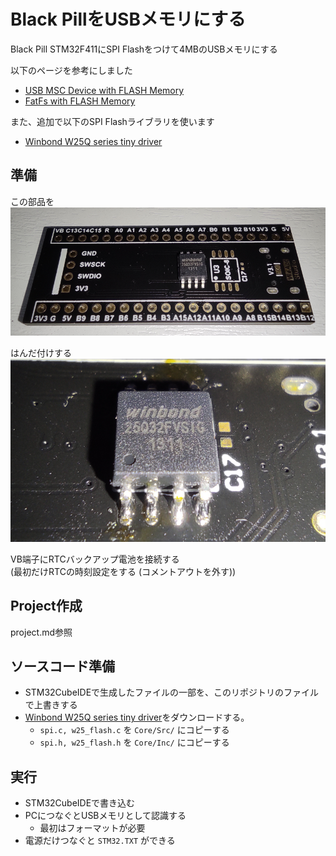 # Black PillをUSBメモリにする
Black Pill STM32F411にSPI Flashをつけて4MBのUSBメモリにする

以下のページを参考にしました
- [USB MSC Device with FLASH Memory](https://innomatic.home.blog/2018/12/24/usb-msc-device-with-flash-memory/)
- [FatFs with FLASH Memory](https://innomatic.home.blog/2018/12/24/fatfs-with-flash-memory/)

また、追加で以下のSPI Flashライブラリを使います
- [Winbond W25Q series tiny driver](https://github.com/tom01h/winbond-w25-flash-drv)

## 準備
この部品を  
![](image/部品.png)

はんだ付けする  
![](image/はんだ.png)

VB端子にRTCバックアップ電池を接続する  
(最初だけRTCの時刻設定をする (コメントアウトを外す))

## Project作成
project.md参照

## ソースコード準備
- STM32CubeIDEで生成したファイルの一部を、このリポジトリのファイルで上書きする
- [Winbond W25Q series tiny driver](https://github.com/tom01h/winbond-w25-flash-drv)をダウンロードする。
    - `spi.c, w25_flash.c` を `Core/Src/` にコピーする
    - `spi.h, w25_flash.h` を `Core/Inc/` にコピーする

## 実行
- STM32CubeIDEで書き込む
- PCにつなぐとUSBメモリとして認識する
    - 最初はフォーマットが必要
- 電源だけつなぐと `STM32.TXT` ができる